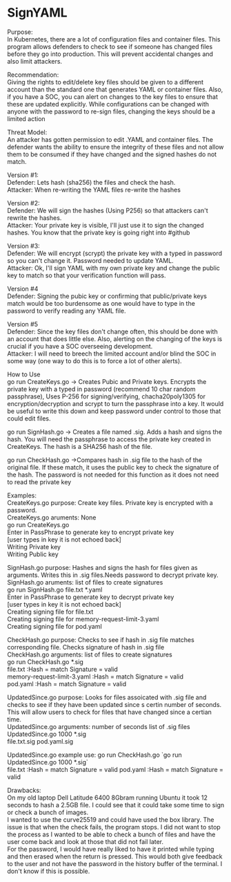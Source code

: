 # SignYAML
Purpose: <br />In Kubernetes, there are a lot of configuration files and container files. This program allows defenders to check to see if someone has changed files before they go into production. This will prevent accidental changes and also limit attackers.

Recommendation:<br />
Giving the rights to edit/delete key files should be given to a different account than the standard one that generates YAML or container files. Also, if you have a SOC, you can alert on changes to the key files to ensure that these are updated explicitly. While configurations can be changed with anyone with the password to re-sign files, changing the keys should be a limited action

Threat Model:<br />
 An attacker has gotten permission to edit .YAML and container files. The defender wants the ability to ensure the integrity of these files and not allow them to be consumed if they have changed and the signed hashes do not match.
 
Version #1:<br />
Defender:  Lets hash (sha256) the files and check the hash. <br />
Attacker: When re-writing the YAML files re-write the hashes

Version #2:<br />
Defender: We will sign the hashes (Using P256) so that attackers can't rewrite the hashes.<br />
Attacker: Your private key is visible, I'll just use it to sign the changed hashes. You know that the private key is going right into #github

Version #3:<br />
Defender: We will encrypt (scrypt) the private key with a typed in password so you can't change it. Password needed to update YAML.<br />
Attacker: Ok, I'll sign YAML with my own private key and change the public key to match so that your verification function will pass.

Version #4<br />
Defender: Signing the pubic key or confirming that public/private keys match would be too burdensome as one would have to type in the password to verify reading any YAML file.<br />

Version #5<br />
Defender: Since the key files don't change often, this should be done with an account that does little else. Also, alerting on the changing of the keys is crucial if you have a SOC overseeing development.<br />
Attacker: I will need to breech the limited account and/or blind the SOC in some way (one way to do this is to force a lot of other alerts).

How to Use<br />
go run CreateKeys.go -> Creates Pubic and Private keys. Encrypts the private key with a typed in password (recommend 10 char random passphrase), Uses P-256 for signing/verifying, chacha20poly1305 for encryption/decryption and scrypt to turn the passphrase into a key. It would be useful to write this down and keep password under control to those that could edit files.

go run SignHash.go <files> -> Creates a file named <filename>.sig. Adds a hash and signs the hash. You will need the passphrase to access the private key created in CreateKeys. The hash is a SHA256 hash of the file.
  
 go run CheckHash.go <files> ->Compares hash in .sig file to the hash of the original file. If these match, it uses the public key to check the signature of the hash. The password is not needed for this function as it does not need to read the private key
  
  Examples:<br />
  CreateKeys.go purpose: Create key files. Private key is encrypted with a password. <br />
  CreateKeys.go aruments: None <br />
  go run CreateKeys.go<br />
    Enter in PassPhrase to generate key to encrypt private key<br />
    [user types in key it is not echoed back]<br />
    Writing Private key<br />
    Writing Public key<br />

  SignHash.go purpose: Hashes and signs the hash for files given as arguments. Writes this in .sig files.Needs password to decrypt private key.<br />
  SignHash.go aruments: list of files to create signatures <br />
  go run SignHash.go file.txt *.yaml<br />
    Enter in PassPhrase to generate key to decrypt private key<br />
    [user types in key it is not echoed back]<br />
    Creating signing file for file.txt<br />
    Creating signing file for memory-request-limit-3.yaml<br />
    Creating signing file for pod.yaml<br />

  CheckHash.go purpose: Checks to see if hash in .sig file matches corresponding file. Checks signature of hash in .sig file <br />
  CheckHash.go arguments: list of files to create signatures <br />
  go run CheckHash.go *.sig<br />
    file.txt :Hash = match  Signature = valid <br />
    memory-request-limit-3.yaml :Hash = match  Signature = valid <br />
    pod.yaml :Hash = match  Signature = valid <br />
    
  UpdatedSince.go  purpose: Looks for files assoicated with .sig file and checks to see if they have been updated since s certin number of seconds. This will allow users to check for files that have changed since a certian time.<br />
  UpdatedSince.go arguments: number of seconds list of .sig files<br />
  UpdatedSince.go 1000 *.sig<br />
  file.txt.sig pod.yaml.sig<br />
  
 UpdatedSince.go example use: go run CheckHash.go \`go run UpdatedSince.go 1000 *.sig\`<br />
 file.txt :Hash = match  Signature = valid 
 pod.yaml :Hash = match  Signature = valid 


  
  
  Drawbacks:<br />
  On my old laptop Dell Latitude 6400 8Gbram running Ubuntu it took 12 seconds to hash a 2.5GB file. I could see that it could take some time to sign or check a bunch of images.<br />
  I wanted to use the curve25519 and could have used the box library. The issue is that when the check fails, the program stops. I did not want to stop the process as I wanted to be able to check a bunch of files and have the user come back and look at those that did not fail later.<br />
  For the password, I would have really liked to have it printed while typing and then erased when the return is pressed. This would both give feedback to the user and not have the password in the history buffer of the terminal. I don't know if this is possible.<br />
